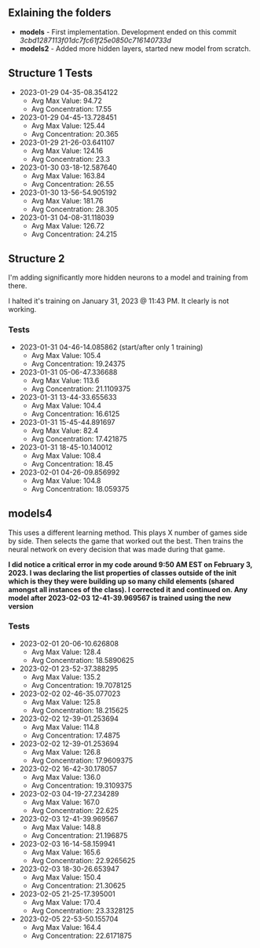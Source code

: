 ## Exlaining the folders
- **models** - First implementation. Development ended on this commit *3cbd1287113f01dc7fc61f25e0850c716140733d*
- **models2** - Added more hidden layers, started new model from scratch.

## Structure 1 Tests
- 2023-01-29 04-35-08.354122
    - Avg Max Value: 94.72  
    - Avg Concentration: 17.55
- 2023-01-29 04-45-13.728451
    - Avg Max Value: 125.44  
    - Avg Concentration: 20.365
- 2023-01-29 21-26-03.641107
    - Avg Max Value: 124.16  
    - Avg Concentration: 23.3
- 2023-01-30 03-18-12.587640
    - Avg Max Value: 163.84  
    - Avg Concentration: 26.55
- 2023-01-30 13-56-54.905192
    - Avg Max Value: 181.76
    - Avg Concentration: 28.305
- 2023-01-31 04-08-31.118039
    - Avg Max Value: 126.72
    - Avg Concentration: 24.215

## Structure 2
I'm adding significantly more hidden neurons to a model and training from there. 

I halted it's training on January 31, 2023 @ 11:43 PM. It clearly is not working.

### Tests
- 2023-01-31 04-46-14.085862 (start/after only 1 training)
    - Avg Max Value: 105.4
    - Avg Concentration: 19.24375
- 2023-01-31 05-06-47.336688
    - Avg Max Value: 113.6
    - Avg Concentration: 21.1109375
- 2023-01-31 13-44-33.655633
    - Avg Max Value: 104.4
    - Avg Concentration: 16.6125
- 2023-01-31 15-45-44.891697
    - Avg Max Value: 82.4
    - Avg Concentration: 17.421875
- 2023-01-31 18-45-10.140012
    - Avg Max Value: 108.4
    - Avg Concentration: 18.45
- 2023-02-01 04-26-09.856992
    - Avg Max Value: 104.8
    - Avg Concentration: 18.059375

## models4
This uses a different learning method. This plays X number of games side by side. Then selects the game that worked out the best. Then trains the neural network on every decision that was made during that game.

**I did notice a critical error in my code around 9:50 AM EST on February 3, 2023. I was declaring the list properties of classes outside of the __init__ which is they they were building up so many child elements (shared amongst all instances of the class). I corrected it and continued on. Any model after 2023-02-03 12-41-39.969567 is trained using the new version**

### Tests
- 2023-02-01 20-06-10.626808
    - Avg Max Value: 128.4
    - Avg Concentration: 18.5890625
- 2023-02-01 23-52-37.388295
    - Avg Max Value: 135.2
    - Avg Concentration: 19.7078125
- 2023-02-02 02-46-35.077023
    - Avg Max Value: 125.8
    - Avg Concentration: 18.215625
- 2023-02-02 12-39-01.253694
    - Avg Max Value: 114.8
    - Avg Concentration: 17.4875
- 2023-02-02 12-39-01.253694
    - Avg Max Value: 126.8
    - Avg Concentration: 17.9609375
- 2023-02-02 16-42-30.178057
    - Avg Max Value: 136.0
    - Avg Concentration: 19.3109375
- 2023-02-03 04-19-27.234289
    - Avg Max Value: 167.0
    - Avg Concentration: 22.625
- 2023-02-03 12-41-39.969567
    - Avg Max Value: 148.8
    - Avg Concentration: 21.196875
- 2023-02-03 16-14-58.159941
    - Avg Max Value: 165.6
    - Avg Concentration: 22.9265625
- 2023-02-03 18-30-26.653947
    - Avg Max Value: 150.4
    - Avg Concentration: 21.30625
- 2023-02-05 21-25-17.395001
    - Avg Max Value: 170.4
    - Avg Concentration: 23.3328125
- 2023-02-05 22-53-50.155704
    - Avg Max Value: 164.4
    - Avg Concentration: 22.6171875